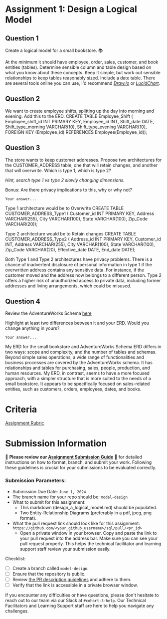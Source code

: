 # Assignment 1: Design a Logical Model

## Question 1
Create a logical model for a small bookstore. 📚

At the minimum it should have employee, order, sales, customer, and book entities (tables). Determine sensible column and table design based on what you know about these concepts. Keep it simple, but work out sensible relationships to keep tables reasonably sized. Include a date table. There are several tools online you can use, I'd recommend [_Draw.io_](https://www.drawio.com/) or [_LucidChart_](https://www.lucidchart.com/pages/).

## Question 2
We want to create employee shifts, splitting up the day into morning and evening. Add this to the ERD.
CREATE TABLE Employee_Shift (
    Employee_shift_id INT PRIMARY KEY,
    Employee_id INT,
    Shift_date DATE,
    Shift_type_morning VARCHAR(10), 
    Shift_type_evening VARCHAR(10),
    FOREIGN KEY (Employee_id) REFERENCES Employee(Employee_id));



## Question 3
The store wants to keep customer addresses. Propose two architectures for the CUSTOMER_ADDRESS table, one that will retain changes, and another that will overwrite. Which is type 1, which is type 2?

_Hint, search type 1 vs type 2 slowly changing dimensions._

Bonus: Are there privacy implications to this, why or why not?
```
Your answer...
```
Type 1 architecture would be to Overwrite
CREATE TABLE CUSTOMER_ADDRESS_Type1 (
    Customer_id INT PRIMARY KEY,
    Address VARCHAR(255),
    City VARCHAR(100),
    State VARCHAR(100),
    Zip_Code VARCHAR(20));

Type 2 architecture would be to Retain changes 
CREATE TABLE CUSTOMER_ADDRESS_Type2 (
    Address_id INT PRIMARY KEY,
    Customer_id INT,
    Address VARCHAR(255),
    City VARCHAR(100),
    State VARCHAR(100),
    Zip_Code VARCHAR(20),
    Effective_date DATE,
    End_date DATE);

Both Type 1 and Type 2 architectures have privacy problems. There is a chance of inadvertent disclosure of personal information in type 1 if the overwritten address contains any sensitive data. For instance, if the customer moved and the address now belongs to a different person. Type 2 offers a higher risk of unauthorized access to private data, including former addresses and living arrangements, which could be misused. 

## Question 4
Review the AdventureWorks Schema [here](https://i.stack.imgur.com/LMu4W.gif)

Highlight at least two differences between it and your ERD. Would you change anything in yours?
```
Your answer...
```
My ERD for the small bookstore and AdventureWorks Schema ERD differs in two ways: scope and complexity, and the number of tables and schemas. Beyond simple sales operations, a wide range of functionalities and business processes are covered by the AdventureWorks schema. It has relationships and tables for purchasing, sales, people, production, and human resources. My ERD, in contrast, seems to have a more focused approach, with a simpler structure that is more suited to the needs of a small bookstore. It appears to be specifically focused on sales-related entities, such as customers, orders, employees, dates, and books.
# Criteria

[Assignment Rubric](./assignment_rubric.md)

# Submission Information

🚨 **Please review our [Assignment Submission Guide](https://github.com/UofT-DSI/onboarding/blob/main/onboarding_documents/submissions.md)** 🚨 for detailed instructions on how to format, branch, and submit your work. Following these guidelines is crucial for your submissions to be evaluated correctly.

### Submission Parameters:
* Submission Due Date: `June 1, 2024`
* The branch name for your repo should be: `model-design`
* What to submit for this assignment:
    * This markdown (design_a_logical_model.md) should be populated.
    * Two Entity-Relationship Diagrams (preferably in a pdf, jpeg, png format).
* What the pull request link should look like for this assignment: `https://github.com/<your_github_username>/sql/pull/<pr_id>`
    * Open a private window in your browser. Copy and paste the link to your pull request into the address bar. Make sure you can see your pull request properly. This helps the technical facilitator and learning support staff review your submission easily.

Checklist:
- [ ] Create a branch called `model-design`.
- [ ] Ensure that the repository is public.
- [ ] Review [the PR description guidelines](https://github.com/UofT-DSI/onboarding/blob/main/onboarding_documents/submissions.md#guidelines-for-pull-request-descriptions) and adhere to them.
- [ ] Verify that the link is accessible in a private browser window.

If you encounter any difficulties or have questions, please don't hesitate to reach out to our team via our Slack at `#cohort-3-help`. Our Technical Facilitators and Learning Support staff are here to help you navigate any challenges.
